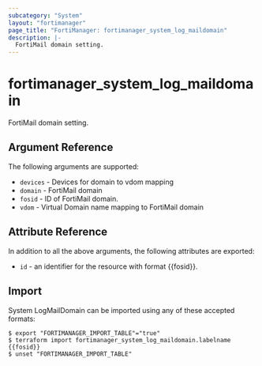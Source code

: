 ```yaml
---
subcategory: "System"
layout: "fortimanager"
page_title: "FortiManager: fortimanager_system_log_maildomain"
description: |-
  FortiMail domain setting.
---
```


# fortimanager_system_log_maildomain
FortiMail domain setting.

## Argument Reference


The following arguments are supported:


* `devices` - Devices for domain to vdom mapping
* `domain` - FortiMail domain
* `fosid` - ID of FortiMail domain.
* `vdom` - Virtual Domain name mapping to FortiMail domain


## Attribute Reference

In addition to all the above arguments, the following attributes are exported:
* `id` - an identifier for the resource with format {{fosid}}.

## Import

System LogMailDomain can be imported using any of these accepted formats:
```
$ export "FORTIMANAGER_IMPORT_TABLE"="true"
$ terraform import fortimanager_system_log_maildomain.labelname {{fosid}}
$ unset "FORTIMANAGER_IMPORT_TABLE"
```

